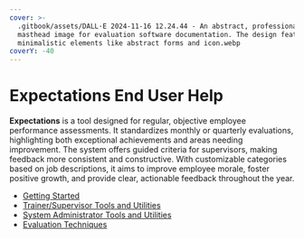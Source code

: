 ```yaml
---
cover: >-
  .gitbook/assets/DALL·E 2024-11-16 12.24.44 - An abstract, professional
  masthead image for evaluation software documentation. The design features
  minimalistic elements like abstract forms and icon.webp
coverY: -40
---
```


# Expectations End User Help

**Expectations** is a tool designed for regular, objective employee performance assessments. It standardizes monthly or quarterly evaluations, highlighting both exceptional achievements and areas needing improvement. The system offers guided criteria for supervisors, making feedback more consistent and constructive. With customizable categories based on job descriptions, it aims to improve employee morale, foster positive growth, and provide clear, actionable feedback throughout the year.

* [Getting Started](7d0y.md)
* [Trainer/Supervisor Tools and Utilities](7d10.md)
* [System Administrator Tools and Utilities](7d12.md)
* [Evaluation Techniques](7d14.md)
